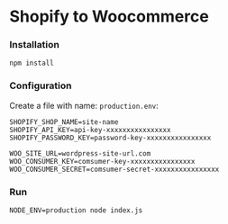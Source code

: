 # Shopify to Woocommerce

### Installation
```
npm install
```

### Configuration

Create a file with name: `production.env`:

```
SHOPIFY_SHOP_NAME=site-name
SHOPIFY_API_KEY=api-key-xxxxxxxxxxxxxxxx
SHOPIFY_PASSWORD_KEY=password-key-xxxxxxxxxxxxxxxx

WOO_SITE_URL=wordpress-site-url.com
WOO_CONSUMER_KEY=comsumer-key-xxxxxxxxxxxxxxxx
WOO_CONSUMER_SECRET=comsumer-secret-xxxxxxxxxxxxxxxx
```

### Run
```
NODE_ENV=production node index.js
```